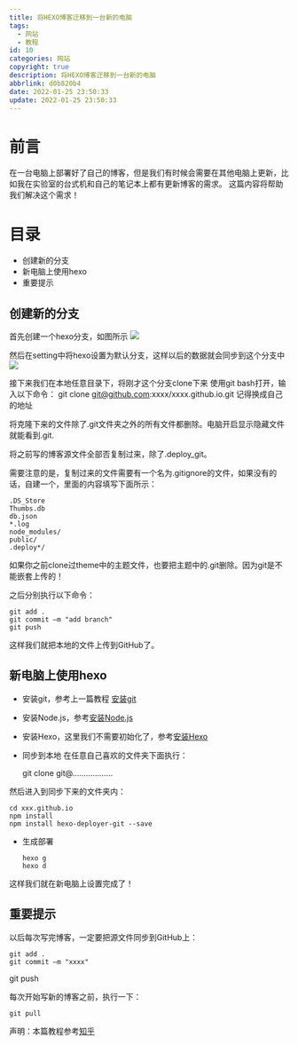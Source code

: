 ```yaml
---
title: 将HEXO博客迁移到一台新的电脑
tags:
  - 网站
  - 教程
id: 10
categories: 网站
copyright: true
description: 将HEXO博客迁移到一台新的电脑
abbrlink: d0b820b4
date: 2022-01-25 23:50:33
update: 2022-01-25 23:50:33
---
```

# 前言

在一台电脑上部署好了自己的博客，但是我们有时候会需要在其他电脑上更新，比如我在实验室的台式机和自己的笔记本上都有更新博客的需求。
这篇内容将帮助我们解决这个需求！

# 目录

- 创建新的分支
- 新电脑上使用hexo
- 重要提示

## 创建新的分支

首先创建一个hexo分支，如图所示
![](https://s2.loli.net/2022/01/26/Aewlq74MVgtPbo6.png)

然后在setting中将hexo设置为默认分支，这样以后的数据就会同步到这个分支中
![](https://s2.loli.net/2022/01/26/LDWwNoQInAe9t61.png)

接下来我们在本地任意目录下，将刚才这个分支clone下来
使用git bash打开，输入以下命令：
  git clone git@github.com:xxxx/xxxx.github.io.git  记得换成自己的地址

将克隆下来的文件除了.git文件夹之外的所有文件都删除。电脑开启显示隐藏文件就能看到.git.

将之前写的博客源文件全部否复制过来，除了.deploy_git。

需要注意的是，复制过来的文件需要有一个名为.gitignore的文件，如果没有的话，自建一个，里面的内容填写下面所示：

    .DS_Store
    Thumbs.db
    db.json
    *.log
    node_modules/
    public/
    .deploy*/

如果你之前clone过theme中的主题文件，也要把主题中的.git删除。因为git是不能嵌套上传的！

之后分别执行以下命令：

    git add .
    git commit –m "add branch"
    git push 

这样我们就把本地的文件上传到GitHub了。

## 新电脑上使用hexo

- 安装git，参考上一篇教程 [安装git](https://www.gongsunqi.xyz/2021/07/27/Blog%20build%20record/#%E5%AE%89%E8%A3%85git)

- 安装Node.js，参考[安装Node.js](https://www.gongsunqi.xyz/2021/07/27/Blog%20build%20record/#%E5%AE%89%E8%A3%85Node-js)

- 安装Hexo，这里我们不需要初始化了，参考[安装Hexo](https://www.gongsunqi.xyz/2021/07/27/Blog%20build%20record/#%E5%AE%89%E8%A3%85Hexo)

- 同步到本地
在任意自己喜欢的文件夹下面执行：

    git clone git@………………

然后进入到同步下来的文件夹内：

    cd xxx.github.io
    npm install
    npm install hexo-deployer-git --save

- 生成部署

      hexo g
      hexo d

这样我们就在新电脑上设置完成了！

## 重要提示

以后每次写完博客，一定要把源文件同步到GitHub上：

    git add .
    git commit –m "xxxx"
   git push 

每次开始写新的博客之前，执行一下：

    git pull

声明：本篇教程参考[知乎](https://www.zhihu.com/question/21193762)
